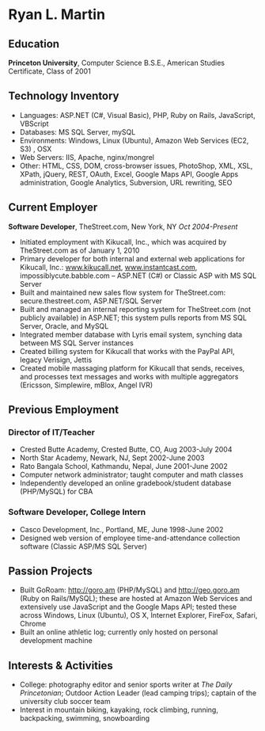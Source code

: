 # Ryan L. Martin

## Education
**Princeton University**, Computer Science B.S.E., American Studies Certificate, Class of 2001

## Technology Inventory
* Languages: ASP.NET (C#, Visual Basic), PHP, Ruby on Rails, JavaScript, VBScript
* Databases: MS SQL Server, mySQL
* Environments: Windows, Linux (Ubuntu), Amazon Web Services (EC2, S3) , OSX
* Web Servers: IIS, Apache, nginx/mongrel
* Other: HTML, CSS, DOM, cross-browser issues, PhotoShop, XML, XSL, XPath, jQuery, REST, OAuth, Excel, Google Maps API, Google Apps administration, Google Analytics, Subversion, URL rewriting, SEO

## Current Employer
**Software Developer**, TheStreet.com, New York, NY _Oct 2004-Present_
* Initiated employment with Kikucall, Inc., which was acquired by TheStreet.com as of January 1, 2010
* Primary developer for both internal and external web applications for Kikucall, Inc.: www.kikucall.net, www.instantcast.com, impossiblycute.babble.com – ASP.NET (C#) or Classic ASP with MS SQL Server
* Built and maintained new sales flow system for TheStreet.com: secure.thestreet.com, ASP.NET/SQL Server
* Built and managed an internal reporting system for TheStreet.com (not publicly available) in ASP.NET; this system pulls reports from MS SQL Server, Oracle, and MySQL
* Integrated member database with Lyris email system, synching data between MS SQL Server instances
* Created billing system for Kikucall that works with the PayPal API, legacy Verisign, Jettis
* Created mobile massaging platform for Kikucall that sends, receives, and processes text messages and works with multiple aggregators (Ericsson, Simplewire, mBlox, Angel IVR)

## Previous Employment

### Director of IT/Teacher
* Crested Butte Academy, Crested Butte, CO, Aug 2003-July 2004
* North Star Academy, Newark, NJ, Sept 2002-June 2003
* Rato Bangala School, Kathmandu, Nepal, June 2001-June 2002
* Computer network administrator; taught computer and math classes
* Independently developed an online gradebook/student database (PHP/MySQL) for CBA

### Software Developer, College Intern
* Casco Development, Inc., Portland, ME, June 1998-June 2002
* Designed web version of employee time-and-attendance collection software (Classic ASP/MS SQL Server)

## Passion Projects
* Built GoRoam: http://goro.am (PHP/MySQL) and http://geo.goro.am (Ruby on Rails/MySQL); these are hosted at Amazon Web Services and extensively use JavaScript and the Google Maps API; tested these across Windows, Linux (Ubuntu), OS X, Internet Explorer, FireFox, Safari, Chrome
* Built an online athletic log; currently only hosted on personal development machine

## Interests & Activities
* College: photography editor and senior sports writer at _The Daily Princetonian_; Outdoor Action Leader (lead camping trips); captain of the university club soccer team
* Interest in mountain biking, kayaking, rock climbing, running, backpacking, swimming, snowboarding